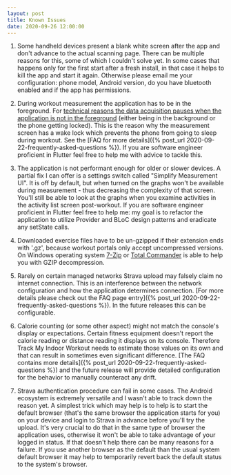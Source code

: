 ```yaml
---
layout: post
title: Known Issues
date: 2020-09-26 12:00:00
---
```

1. Some handheld devices present a blank white screen after the app and don't advance to the actual scanning page. There can be multiple reasons for this, some of which I couldn't solve yet. In some cases that happens only for the first start after a fresh install, in that case it helps to kill the app and start it again. Otherwise please email me your configuration: phone model, Android version, do you have bluetooth enabled and if the app has permissions.

1. During workout measurement the application has to be in the foreground. For [technical reasons the data acquisition pauses when the application is not in the foreground](https://stackoverflow.com/questions/64831910/how-to-make-my-app-keep-receiving-and-processing-bluetooth-data-while-the-phone) (either being in the background or the phone getting locked). This is the reason why the measurement screen has a wake lock which prevents the phone from going to sleep during workout. See the [FAQ for more details]({% post_url 2020-09-22-frequently-asked-questions %}). If you are software engineer proficient in Flutter feel free to help me with advice to tackle this.

1. The application is not performant enough for older or slower devices. A partial fix I can offer is a settings switch called "Simplify Measurement UI". It is off by default, but when turned on the graphs won't be available during measurement - thus decreasing the complexity of that screen. You'll still be able to look at the graphs when you examine activities in the activity list screen post-workout. If you are software engineer proficient in Flutter feel free to help me: my goal is to refactor the application to utilize Provider and BLoC design patterns and eradicate any setState calls.

1. Downloaded exercise files have to be un-gzipped if their extension ends with '.gz', because workout portals only accept uncompressed versions. On Windows operating system [7-Zip](https://www.7-zip.org/) or [Total Commander](https://www.ghisler.com/) is able to help you with GZIP decompression.

1. Rarely on certain managed networks Strava upload may falsely claim no internet connection. This is an interference between the network configuration and how the application determines connection. [For more details please check out the FAQ page entry]({% post_url 2020-09-22-frequently-asked-questions %}). In the future releases this can be configurable.

1. Calorie counting (or some other aspect) might not match the console's display or expectations. Certain fitness equipment doesn't report the calorie reading or distance reading it displays on its console. Therefore Track My Indoor Workout needs to estimate those values on its own and that can result in sometimes even significant difference. [The FAQ contains more details]({% post_url 2020-09-22-frequently-asked-questions %}) and the future release will provide detailed configuration for the behavior to manually counteract any drift.

1. Strava authentication procedure can fail in some cases. The Android ecosystem is extremely versatile and I wasn't able to track down the reason yet. A simplest trick which may help is to help is to start the default browser (that's the same browser the application starts for you) on your device and login to Strava in advance before you'll try the upload. It's very crucial to do that in the same type of browser the application uses, otherwise it won't be able to take advantage of your logged in status. If that doesn't help there can be many reasons for a failure. If you use another browser as the default than the usual system default browser it may help to temporarily revert back the default status to the system's browser.

